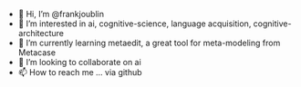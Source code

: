 - 👋 Hi, I’m @frankjoublin
- 👀 I’m interested in ai, cognitive-science, language acquisition, cognitive-architecture
- 🌱 I’m currently learning metaedit, a great tool for meta-modeling from Metacase
- 💞️ I’m looking to collaborate on ai
- 📫 How to reach me ... via github

<!---
frankjoublin/frankjoublin is a ✨ special ✨ repository because its `README.md` (this file) appears on your GitHub profile.
You can click the Preview link to take a look at your changes.
--->
